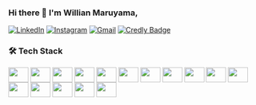 ### Hi there 👋 I'm Willian Maruyama,

[![LinkedIn](https://img.shields.io/badge/LinkedIn-0077B5?style=for-the-badge&logo=linkedin&logoColor=white)](https://linkedin.com/in/willianmaruyama)
[![Instagram](https://img.shields.io/badge/Instagram-E4405F?style=for-the-badge&logo=instagram&logoColor=white)](https://www.instagram.com/_maruyamafamily_/)
[![Gmail](https://img.shields.io/badge/Gmail-333333?style=for-the-badge&logo=gmail&logoColor=red)](mailto:willianmaruyama.contato@gmail.com)
[![Credly Badge](https://img.shields.io/badge/Credly-FF6B00?logo=credly&logoColor=fff&style=for-the-badge)](https://www.credly.com/users/willian-maruyama)


### 🛠️ Tech Stack

<div>

<img align="center" height="30" width="40" src="https://cdn.jsdelivr.net/gh/devicons/devicon@latest/icons/npm/npm-original-wordmark.svg" />
<img align="center" height="30" width="40" src="https://cdn.jsdelivr.net/gh/devicons/devicon@latest/icons/nodejs/nodejs-original-wordmark.svg"/>
<img align="center" height="30" width="40" src="https://cdn.jsdelivr.net/gh/devicons/devicon@latest/icons/javascript/javascript-plain.svg"/>
<img align="center" height="30" width="40" src="https://cdn.jsdelivr.net/gh/devicons/devicon@latest/icons/docker/docker-original-wordmark.svg"/>
<img align="center" height="30" width="40" src="https://cdn.jsdelivr.net/gh/devicons/devicon@latest/icons/kubernetes/kubernetes-original-wordmark.svg"/>
<img align="center" height="30" width="40" src="https://cdn.jsdelivr.net/gh/devicons/devicon@latest/icons/amazonwebservices/amazonwebservices-original-wordmark.svg"/>
<img align="center" height="30" width="40" src="https://cdn.jsdelivr.net/gh/devicons/devicon@latest/icons/jenkins/jenkins-line.svg"/>
<img align="center" height="30" width="40" src="https://cdn.jsdelivr.net/gh/devicons/devicon@latest/icons/jest/jest-plain.svg"/>
<img align="center" height="30" width="40" src="https://cdn.jsdelivr.net/gh/devicons/devicon@latest/icons/terraform/terraform-original.svg"/>
<img align="center" height="30" width="40" src="https://cdn.jsdelivr.net/gh/devicons/devicon@latest/icons/postgresql/postgresql-original-wordmark.svg"/>
<img align="center" height="30" width="40" src="https://cdn.jsdelivr.net/gh/devicons/devicon@latest/icons/mongodb/mongodb-original-wordmark.svg"/>
<img align="center" height="30" width="40" src="https://cdn.jsdelivr.net/gh/devicons/devicon@latest/icons/bitbucket/bitbucket-original-wordmark.svg"/>
<img align="center" height="30" width="40" src="https://cdn.jsdelivr.net/gh/devicons/devicon@latest/icons/rabbitmq/rabbitmq-original-wordmark.svg"/>
<img align="center" height="30" width="40" src="https://cdn.jsdelivr.net/gh/devicons/devicon@latest/icons/redis/redis-original-wordmark.svg"/>
<img align="center" height="30" width="40" src="https://cdn.jsdelivr.net/gh/devicons/devicon@latest/icons/nextjs/nextjs-original-wordmark.svg"/>
<img align="center" height="30" width="40" src="https://cdn.jsdelivr.net/gh/devicons/devicon@latest/icons/swagger/swagger-original-wordmark.svg"/>
</div>

